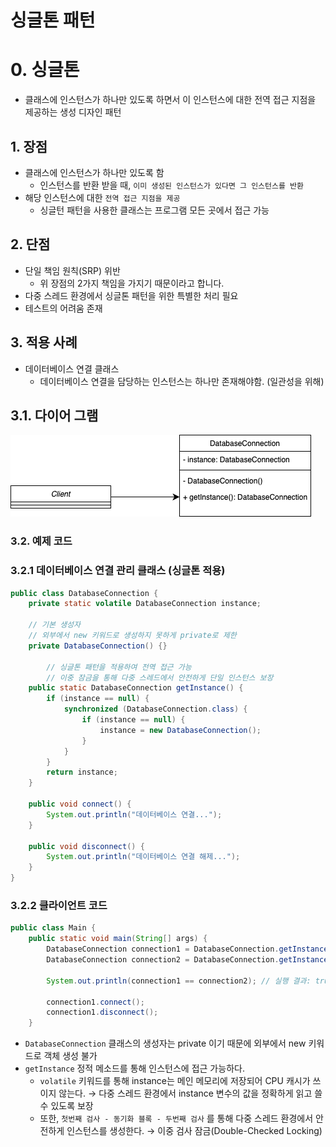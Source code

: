 # 싱글톤 패턴

# 0. 싱글톤

- 클래스에 인스턴스가 하나만 있도록 하면서 이 인스턴스에 대한 전역 접근 지점을 제공하는 생성 디자인 패턴

## 1. 장점

- 클래스에 인스턴스가 하나만 있도록 함
    - 인스턴스를 반환 받을 때, `이미 생성된 인스턴스가 있다면 그 인스턴스를 반환`
- 해당 인스턴스에 대한 `전역 접근 지점을 제공`
    - 싱글턴 패턴을 사용한 클래스는 프로그램 모든 곳에서 접근 가능

## 2. 단점

- 단일 책임 원칙(SRP) 위반
    - 위 장점의 2가지 책임을 가지기 때문이라고 합니다.
- 다중 스레드 환경에서 싱글톤 패턴을 위한 특별한 처리 필요
- 테스트의 어려움 존재

## 3. 적용 사례

- 데이터베이스 연결 클래스
    - 데이터베이스 연결을 담당하는 인스턴스는 하나만 존재해야함. (일관성을 위해)

## 3.1. 다이어 그램

![Singleton.png](../images/singleton-pattern.png)

### 3.2. 예제 코드

### 3.2.1 데이터베이스 연결 관리 클래스 (싱글톤 적용)

```java
public class DatabaseConnection {    
    private static volatile DatabaseConnection instance;
    
    // 기본 생성자
    // 외부에서 new 키워드로 생성하지 못하게 private로 제한
    private DatabaseConnection() {}

		// 싱글톤 패턴을 적용하여 전역 접근 가능
		// 이중 잠금을 통해 다중 스레드에서 안전하게 단일 인스턴스 보장
    public static DatabaseConnection getInstance() {
        if (instance == null) {
            synchronized (DatabaseConnection.class) {
                if (instance == null) {
                    instance = new DatabaseConnection();
                }
            }
        }
        return instance;
    }
    
    public void connect() {
        System.out.println("데이터베이스 연결...");
    }

    public void disconnect() {
        System.out.println("데이터베이스 연결 해제...");
    }
}
```

### 3.2.2 클라이언트 코드

```java
public class Main {
    public static void main(String[] args) {
        DatabaseConnection connection1 = DatabaseConnection.getInstance();
        DatabaseConnection connection2 = DatabaseConnection.getInstance();

        System.out.println(connection1 == connection2); // 실행 결과: true

        connection1.connect();
        connection1.disconnect();
    }

```

- `DatabaseConnection` 클래스의 생성자는 private 이기 때문에 외부에서 new 키워드로 객체 생성 불가
- `getInstance` 정적 메소드를 통해 인스턴스에 접근 가능하다.
    - `volatile` 키워드를 통해 instance는 메인 메모리에 저장되어 CPU 캐시가 쓰이지 않는다. → 다중 스레드 환경에서 instance 변수의 값을 정확하게 읽고 쓸 수 있도록 보장
    - 또한, `첫번째 검사 - 동기화 블록 - 두번째 검사` 를 통해 다중 스레드 환경에서 안전하게 인스턴스를 생성한다. → 이중 검사 잠금(Double-Checked Locking)